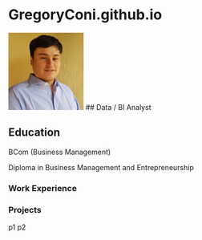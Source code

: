 # GregoryConi.github.io
<img src="https://github.com/GregoryConi/GregoryConi.github.io/blob/main/Greg%20Profile%20Photo%202023.jpg" alt="Alt Text" width="150">
## Data / BI Analyst

## Education
BCom (Business Management)

Diploma in Business Management and Entrepreneurship

### Work Experience

### Projects
p1
p2

